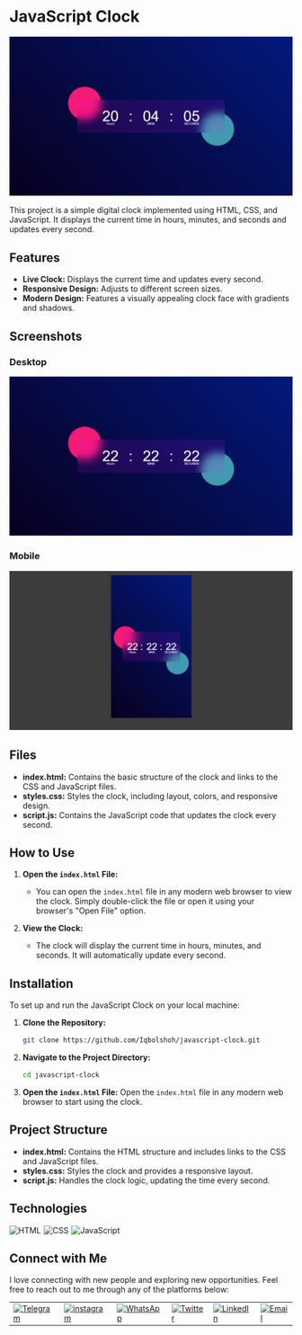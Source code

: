 # JavaScript Clock

![JavaScript Clock Banner](./images/banner.png)

This project is a simple digital clock implemented using HTML, CSS, and JavaScript. It displays the current time in hours, minutes, and seconds and updates every second.

## Features

- **Live Clock:** Displays the current time and updates every second.
- **Responsive Design:** Adjusts to different screen sizes.
- **Modern Design:** Features a visually appealing clock face with gradients and shadows.

## Screenshots

### Desktop

![JavaScript Clock Screenshot](./images/desktop.png)

### Mobile

![JavaScript Clock Screenshot](./images/mobile.png)

## Files

- **index.html:** Contains the basic structure of the clock and links to the CSS and JavaScript files.
- **styles.css:** Styles the clock, including layout, colors, and responsive design.
- **script.js:** Contains the JavaScript code that updates the clock every second.

## How to Use

1. **Open the `index.html` File:**
   - You can open the `index.html` file in any modern web browser to view the clock. Simply double-click the file or open it using your browser's "Open File" option.

2. **View the Clock:**
   - The clock will display the current time in hours, minutes, and seconds. It will automatically update every second.

## Installation

To set up and run the JavaScript Clock on your local machine:

1. **Clone the Repository:**
   ```bash
   git clone https://github.com/Iqbolshoh/javascript-clock.git
   ```
2. **Navigate to the Project Directory:**
   ```bash
   cd javascript-clock
   ```
3. **Open the `index.html` File:**
   Open the `index.html` file in any modern web browser to start using the clock.

## Project Structure

- **index.html:** Contains the HTML structure and includes links to the CSS and JavaScript files.
- **styles.css:** Styles the clock and provides a responsive layout.
- **script.js:** Handles the clock logic, updating the time every second.

## Technologies

<div style="display: flex; flex-wrap: wrap; gap: 5px;">
    <img src="https://img.shields.io/badge/HTML-%23F06529.svg?style=for-the-badge&logo=html5&logoColor=white"
        alt="HTML">
    <img src="https://img.shields.io/badge/CSS-%231572B6.svg?style=for-the-badge&logo=css3&logoColor=white" alt="CSS">
    <img src="https://img.shields.io/badge/JavaScript-%23323330.svg?style=for-the-badge&logo=javascript&logoColor=%23F7DF1E"
        alt="JavaScript">
</div>


## Connect with Me

I love connecting with new people and exploring new opportunities. Feel free to reach out to me through any of the platforms below:

<table>
    <tr>
        <td>
            <a href="https://t.me/iqbolshoh_777">
                <img src="https://github.com/gayanvoice/github-active-users-monitor/blob/master/public/images/icons/telegram.svg"
                    height="48" width="48" alt="Telegram" />
            </a>
        </td>
        <td>
            <a href="https://instagram.com/iqbolshoh_777" target="blank"><img align="center"
                    src="https://raw.githubusercontent.com/rahuldkjain/github-profile-readme-generator/master/src/images/icons/Social/instagram.svg"
                    alt="instagram" height="48" width="48" /></a>
        </td>
        <td>
            <a href="https://wa.me/qr/22PVFQSMQQX4F1">
                <img src="https://github.com/gayanvoice/github-active-users-monitor/blob/master/public/images/icons/whatsapp.svg"
                    height="48" width="48" alt="WhatsApp" />
            </a>
        </td>
        <td>
            <a href="https://x.com/iqbolshoh_777">
                <img src="https://img.shields.io/badge/X-000000?style=for-the-badge&logo=x&logoColor=white" height="48"
                    width="48" alt="Twitter" />
            </a>
        </td>
        <td>
            <a href="https://www.linkedin.com/in/iqbolshoh/">
                <img src="https://github.com/gayanvoice/github-active-users-monitor/blob/master/public/images/icons/linkedin.svg"
                    height="48" width="48" alt="LinkedIn" />
            </a>
        </td>
        <td>
            <a href="mailto:iilhomjonov777@gmail.com">
                <img src="https://github.com/gayanvoice/github-active-users-monitor/blob/master/public/images/icons/gmail.svg"
                    height="48" width="48" alt="Email" />
            </a>
        </td>
    </tr>
</table>
